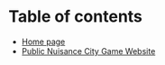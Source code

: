 # Table of contents

* [Home page](README.md)
* [Public Nuisance City Game Website](https://publicnuisancecitygame.mygamesonline.org)

